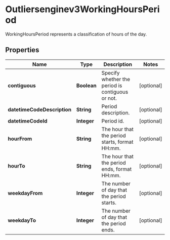 

# Outliersenginev3WorkingHoursPeriod

WorkingHoursPeriod represents a classification of hours of the day.

## Properties

| Name | Type | Description | Notes |
|------------ | ------------- | ------------- | -------------|
|**contiguous** | **Boolean** | Specify whether the period is contiguous or not. |  [optional] |
|**datetimeCodeDescription** | **String** | Period description. |  [optional] |
|**datetimeCodeId** | **Integer** | Period id. |  [optional] |
|**hourFrom** | **String** | The hour that the period starts, format HH:mm. |  [optional] |
|**hourTo** | **String** | The hour that the period ends, format HH:mm. |  [optional] |
|**weekdayFrom** | **Integer** | The number of day that the period starts. |  [optional] |
|**weekdayTo** | **Integer** | The number of day that the period ends. |  [optional] |



